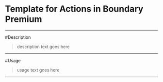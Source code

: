 # Template for Actions in Boundary Premium

---

#Description

> description text goes here

---

#Usage

> usage text goes here

---